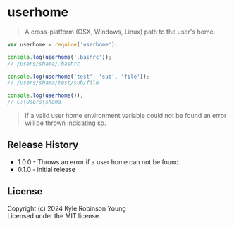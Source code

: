 # userhome

> A cross-platform (OSX, Windows, Linux) path to the user's home.

```js
var userhome = require('userhome');

console.log(userhome('.bashrc'));
// /Users/shama/.bashrc

console.log(userhome('test', 'sub', 'file'));
// /Users/shama/test/sub/file

console.log(userhome());
// C:\Users\shama
```

> If a valid user home environment variable could not be found an error will be thrown indicating so.

## Release History
* 1.0.0 - Throws an error if a user home can not be found.
* 0.1.0 - initial release

## License
Copyright (c) 2024 Kyle Robinson Young  
Licensed under the MIT license.
